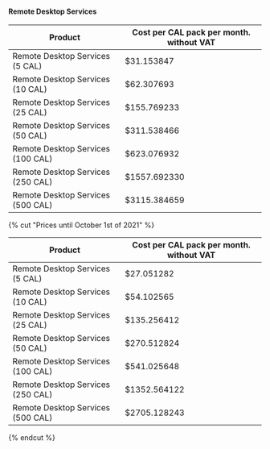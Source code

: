 #### Remote Desktop Services

Product | Cost per CAL pack per month. without VAT
--- | ---
Remote Desktop Services (5 CAL) | $31.153847
Remote Desktop Services (10 CAL) | $62.307693
Remote Desktop Services (25 CAL) | $155.769233
Remote Desktop Services (50 CAL) | $311.538466
Remote Desktop Services (100 CAL) | $623.076932
Remote Desktop Services (250 CAL) | $1557.692330
Remote Desktop Services (500 CAL) | $3115.384659

{% cut "Prices until October 1st of 2021" %}

Product | Cost per CAL pack per month. without VAT
--- | ---
Remote Desktop Services (5 CAL) | $27.051282
Remote Desktop Services (10 CAL) | $54.102565
Remote Desktop Services (25 CAL) | $135.256412
Remote Desktop Services (50 CAL) | $270.512824
Remote Desktop Services (100 CAL) | $541.025648
Remote Desktop Services (250 CAL) | $1352.564122
Remote Desktop Services (500 CAL) | $2705.128243

{% endcut %}
